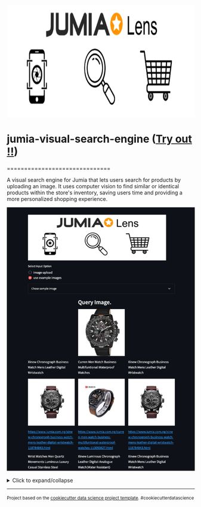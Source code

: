 <p  align="center">

<img  src="jumia_lens.png"  alt="project banner"  height=300  width=820/>

</p>  

# jumia-visual-search-engine ([Try out !!](https://huggingface.co/spaces/paulokewunmi/jumia_product_search))
==============================

A visual search engine for Jumia that lets users search for products by uploading an image. It uses computer vision to find similar or identical products within the store's inventory, saving users time and providing a more personalized shopping experience.

<p  align="center">

<img  src="demo.png"  alt="demo img"/>

</p>  

<details>
<summary>Click to expand/collapse</summary>

Project Organization
------------

    ├── LICENSE
    ├── Makefile           <- Makefile with commands like `make data` or `make train`
    ├── README.md          <- The top-level README for developers using this project.
    ├── data
    │   ├── external       <- Data from third party sources.
    │   ├── interim        <- Intermediate data that has been transformed.
    │   ├── processed      <- The final, canonical data sets for modeling.
    │   └── raw            <- The original, immutable data dump.
    │
    ├── docs               <- A default Sphinx project; see sphinx-doc.org for details
    │
    ├── models             <- Trained and serialized models, model predictions, or model summaries
    │
    │
    ├── requirements.txt   <- The requirements file for reproducing the analysis environment, e.g.
    │                         generated with `pip freeze > requirements.txt`
    │
    ├── setup.py           <- makes project pip installable (pip install -e .) so src can be imported
    ├── image_search_engine                <- Source code for use in this project.
    │   ├── __init__.py    <- Makes image_search_engine a Python module
    │   ├── product_image_search.py    <- entry point for using `image_search_engine`
    │   │
    │   ├── artifacts           <- Submodule containing model artifacts and saved checkpoints.
    │   │
    │   ├── data       <- Submodule responsible for data management and data class definitions.
    │   │   ├── base_data_module.py
    │   │   └── jumia_3650_dataset.py
    │   │
    │   ├── metadata         <- Submodule containing metadata related to the data classes. 
    |   |
    │   ├── models         <- Submodule housing various PyTorch model classes for training/experimentation.       
    │   │   ├── base.py
    │   │   ├── arc_margin_product.py
    │   │   ├── efficientnet_ns.py
    │   │   └── gem_pooling.py
    |   |
    │   └── tests         <- Submodule dedicated to test scripts and sample data/images for model testing and validation.  
    │    
    ├── training           <- Includes scripts for train/experimentation and staging of models.
    │
    └── tox.ini            <- tox file with settings for running tox; see tox.readthedocs.io

</details>

--------

<p><small>Project based on the <a target="_blank" href="https://drivendata.github.io/cookiecutter-data-science/">cookiecutter data science project template</a>. #cookiecutterdatascience</small></p>
